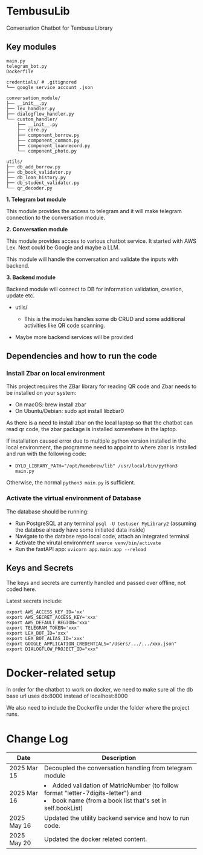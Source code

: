 # TembusuLib
Conversation Chatbot for Tembusu Library

## Key modules

```
main.py
telegram_bot.py
Dockerfile

credentials/ # .gitignored
└── google service account .json

conversation_module/
├── __init__.py
├── lex_handler.py
├── dialogflow_handler.py
└── custom_handler/
    ├── __init__.py
    ├── core.py
    ├── component_borrow.py
    ├── component_common.py
    ├── component_loanrecord.py
    └── component_photo.py

utils/
├── db_add_borrow.py
├── db_book_validator.py
├── db_loan_history.py
├── db_student_validator.py
└── qr_decoder.py
```


**1. Telegram bot module**

This module provides the access to telegram and it will make telegram connection to the conversation module.

**2. Conversation module**

This module provides access to various chatbot service. It started with AWS Lex. Next could be Google and maybe a LLM. 

This module will handle the conversation and validate the inputs with backend.

**3. Backend module**

Backend module will connect to DB for information validation, creation, update etc. 

- utils/
    - This is the modules handles some db CRUD and some additional activities like QR code scanning.

- Maybe more backend services will be provided

## Dependencies and how to run the code

### Install Zbar on local environment

This project requires the ZBar library for reading QR code and Zbar needs to be installed on your system:
- On macOS: brew install zbar
- On Ubuntu/Debian: sudo apt install libzbar0

As there is a need to install zbar on the local laptop so that the chatbot can read qr code, the zbar package is installed somewhere in the laptop.

If installation caused error due to multiple python version installed in the local environment, the programme need to appoint to where zbar is installed and run with the following code:
- `DYLD_LIBRARY_PATH="/opt/homebrew/lib" /usr/local/bin/python3 main.py`

Otherwise, the normal `python3 main.py` is sufficient.

### Activate the virtual environment of Database
The database should be running:
- Run PostgreSQL at any terminal `psql -U testuser MyLibrary2` (assuming the databse already have some initiated data inside)
- Navigate to the databse repo local code, attach an integrated terminal
- Activate the virutal environment `source venv/bin/activate`
- Run the fastAPI app: `uvicorn app.main:app --reload`


## Keys and Secrets

The keys and secrets are currently handled and passed over offline, not coded here.

Latest secrets include:
```
export AWS_ACCESS_KEY_ID='xx'
export AWS_SECRET_ACCESS_KEY='xxx'
export AWS_DEFAULT_REGION='xxx'
export TELEGRAM_TOKEN='xxx'
export LEX_BOT_ID='xxx'
export LEX_BOT_ALIAS_ID='xxx'
export GOOGLE_APPLICATION_CREDENTIALS="/Users/.../.../xxx.json"
export DIALOGFLOW_PROJECT_ID="xxx"
```

# Docker-related setup
In order for the chatbot to work on docker, we need to make sure all the db base url uses db:8000 instead of localhost:8000

We also need to include the Dockerfile under the folder where the project runs.

# Change Log
|Date|Description|
|---|---|
|2025 Mar 15| Decoupled the conversation handling from telegram module|
|2025 Mar 16| <li> Added validation of MatricNumber (to follow format "letter-7digits-letter") and</li><li> book name (from a book list that's set in self.bookList)</li>|
|2025 May 16| Updated the utility backend service and how to run code.|
|2025 May 20| Updated the docker related content.|


